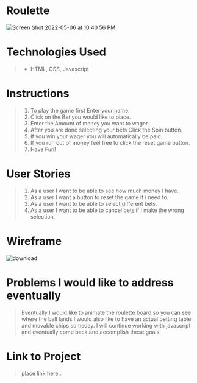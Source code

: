 # Roulette

![Screen Shot 2022-05-06 at 10 40 56 PM](https://user-images.githubusercontent.com/101614021/167236755-cf3f2068-e6cb-4c3a-bb85-667642b6dd57.png)


# Technologies Used

> - HTML, CSS, Javascript

# Instructions

>  1. To play the game first Enter your name.
>  2. Click on the Bet you would like to place.
>  3. Enter the Amount of money you want to wager.
>  4. After you are done selecting your bets Click the Spin button.
>  5. If you win your wager you will automatically be paid. 
>  6. If you run out of money feel free to click the reset game button.
>  7. Have Fun!

# User Stories

>  1. As a user I want to be able to see how much money I have.
>  2. As a user I want a button to reset the game if i need to.
>  3. As a user I want to be able to select different bets.
>  4. As a user I want to be able to cancel bets if i make the wrong selection.

# Wireframe

![download](https://user-images.githubusercontent.com/101614021/167236571-635a2810-7eb2-45d6-b321-c3d3eff6e1d0.png)

# Problems I would like to address eventually

>  Eventually I would like to animate the roulette board so you can see where the ball lands
>  I would also like to have an actual betting table and movable chips someday.
>  I will continue working with javascript and eventually come back and accomplish these goals.

# Link to Project

>  place link here..